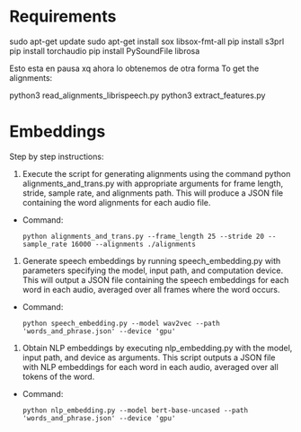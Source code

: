 # Requirements
sudo apt-get update
sudo apt-get install sox libsox-fmt-all
pip install s3prl
pip install torchaudio
pip install PySoundFile librosa

Esto esta en pausa xq ahora lo obtenemos de otra forma
To get the alignments: 

python3 read_alignments_librispeech.py 
python3 extract_features.py


# Embeddings

Step by step instructions:

1. Execute the script for generating alignments using the command python alignments_and_trans.py with appropriate arguments for frame length, stride, sample rate, and alignments path. This will produce a JSON file containing the word alignments for each audio file. 

 - Command: 
     ```
     python alignments_and_trans.py --frame_length 25 --stride 20 --sample_rate 16000 --alignments ./alignments
     ```

1. Generate speech embeddings by running speech_embedding.py with parameters specifying the model, input path, and computation device. This will output a JSON file containing the speech embeddings for each word in each audio, averaged over all frames where the word occurs.

- Command: 
     ```
     python speech_embedding.py --model wav2vec --path 'words_and_phrase.json' --device 'gpu'
     ```

1. Obtain NLP embeddings by executing nlp_embedding.py with the model, input path, and device as arguments. This script outputs a JSON file with NLP embeddings for each word in each audio, averaged over all tokens of the word.

- Command: 
     ```
     python nlp_embedding.py --model bert-base-uncased --path 'words_and_phrase.json' --device 'gpu'
     ```